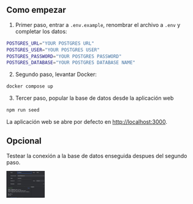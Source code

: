 ## Como empezar

1. Primer paso, entrar a `.env.example`, renombrar el archivo a `.env` y completar los datos:

```bash
POSTGRES_URL="YOUR POSTGRES URL"
POSTGRES_USER="YOUR POSTGRES USER"
POSTGRES_PASSWORD="YOUR POSTGRES PASSWORD"
POSTGRES_DATABASE="YOUR POSTGRES DATABASE NAME"
```

2. Segundo paso, levantar Docker:

```bash
docker compose up
```

3. Tercer paso, popular la base de datos desde la aplicación web
```bash
npm run seed
```

La aplicación web se abre por defecto en [http://localhost:3000](http://localhost:3000).

## Opcional

Testear la conexión a la base de datos enseguida despues del segundo paso.

<div style="width: 100px;">
  <img src="docs/test_connection_datagrip.jpg" alt="DataGrip Test Connection">
</div>

